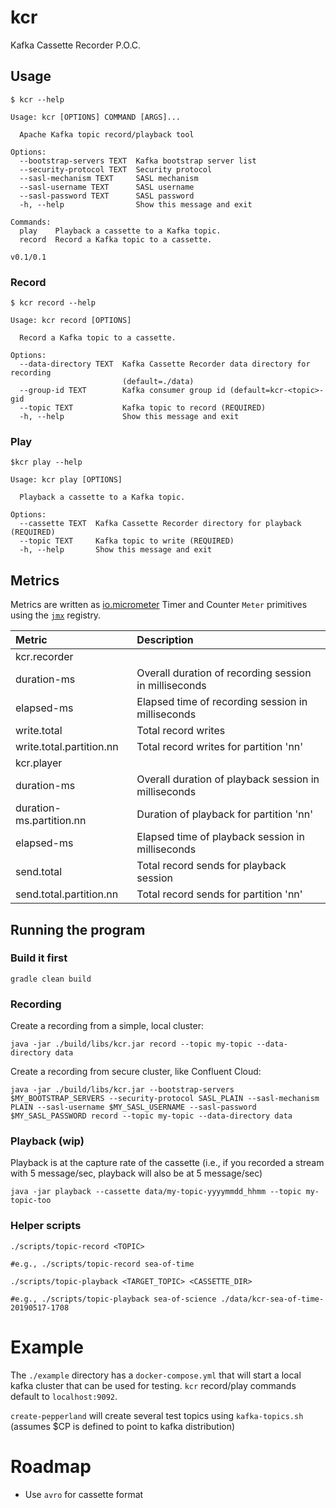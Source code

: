 # kcr
Kafka Cassette Recorder P.O.C.

## Usage

```
$ kcr --help

Usage: kcr [OPTIONS] COMMAND [ARGS]...

  Apache Kafka topic record/playback tool

Options:
  --bootstrap-servers TEXT  Kafka bootstrap server list
  --security-protocol TEXT  Security protocol
  --sasl-mechanism TEXT     SASL mechanism
  --sasl-username TEXT      SASL username
  --sasl-password TEXT      SASL password
  -h, --help                Show this message and exit

Commands:
  play    Playback a cassette to a Kafka topic.
  record  Record a Kafka topic to a cassette.

v0.1/0.1
```

### Record

```
$ kcr record --help

Usage: kcr record [OPTIONS]

  Record a Kafka topic to a cassette.

Options:
  --data-directory TEXT  Kafka Cassette Recorder data directory for recording
                         (default=./data)
  --group-id TEXT        Kafka consumer group id (default=kcr-<topic>-gid
  --topic TEXT           Kafka topic to record (REQUIRED)
  -h, --help             Show this message and exit
```

### Play

```
$kcr play --help

Usage: kcr play [OPTIONS]

  Playback a cassette to a Kafka topic.

Options:
  --cassette TEXT  Kafka Cassette Recorder directory for playback (REQUIRED)
  --topic TEXT     Kafka topic to write (REQUIRED)
  -h, --help       Show this message and exit
```

## Metrics

Metrics are written as [io.micrometer](https://micrometer.io/docs) Timer and Counter `Meter` primitives using the [`jmx`](https://micrometer.io/docs/registry/jmx) registry.

| Metric | Description|
| :--- | :--- |
|kcr.recorder||
|duration-ms|Overall duration of recording session in milliseconds|
|elapsed-ms|Elapsed time of recording session in milliseconds|
|write.total|Total record writes|
|write.total.partition.nn|Total record writes for partition 'nn'|
|kcr.player||
|duration-ms|Overall duration of playback session in milliseconds|
|duration-ms.partition.nn|Duration of playback for partition 'nn'|
|elapsed-ms|Elapsed time of playback session in milliseconds|
|send.total|Total record sends for playback session|
|send.total.partition.nn|Total record sends for partition 'nn'|


## Running the program

### Build it first

```
gradle clean build
```


### Recording

Create a recording from a simple, local cluster:

```
java -jar ./build/libs/kcr.jar record --topic my-topic --data-directory data
```

Create a recording from secure cluster, like Confluent Cloud:

```
java -jar ./build/libs/kcr.jar --bootstrap-servers $MY_BOOTSTRAP_SERVERS --security-protocol SASL_PLAIN --sasl-mechanism PLAIN --sasl-username $MY_SASL_USERNAME --sasl-password $MY_SASL_PASSWORD record --topic my-topic --data-directory data
```

### Playback (wip)

Playback is at the capture rate of the cassette (i.e., if you recorded a stream with 5 message/sec, playback will also be at 5 message/sec)

```
java -jar playback --cassette data/my-topic-yyyymmdd_hhmm --topic my-topic-too
```

### Helper scripts

```
./scripts/topic-record <TOPIC>

#e.g., ./scripts/topic-record sea-of-time
```

```
./scripts/topic-playback <TARGET_TOPIC> <CASSETTE_DIR>

#e.g., ./scripts/topic-playback sea-of-science ./data/kcr-sea-of-time-20190517-1708
```

# Example

The `./example` directory has a `docker-compose.yml` that will start a local kafka cluster that can be used for testing.  `kcr` record/play commands default to `localhost:9092`.

`create-pepperland` will create several test topics using `kafka-topics.sh` (assumes $CP is defined to point to kafka distribution)


# Roadmap

* Use `avro` for cassette format
